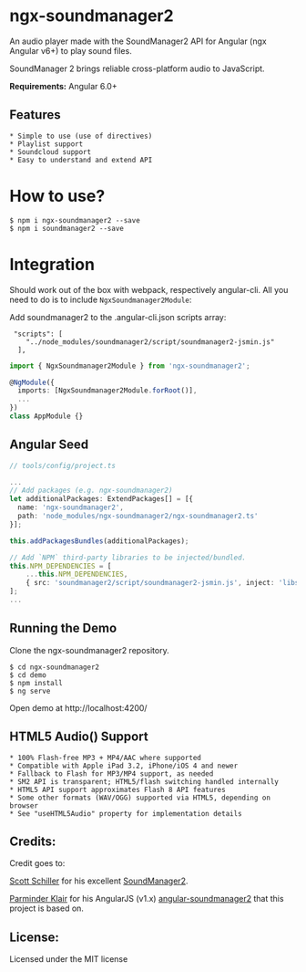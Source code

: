# ngx-soundmanager2

An audio player made with the SoundManager2 API for Angular (ngx Angular v6+) to play sound files.

SoundManager 2 brings reliable cross-platform audio to JavaScript.

**Requirements:** Angular 6.0+

## Features

    * Simple to use (use of directives)
    * Playlist support
    * Soundcloud support
    * Easy to understand and extend API

# How to use?

```
$ npm i ngx-soundmanager2 --save
$ npm i soundmanager2 --save
```

# Integration

Should work out of the box with webpack, respectively angular-cli. All you need to do is to include `NgxSoundmanager2Module`:

Add soundmanager2 to the .angular-cli.json scripts array:
```
 "scripts": [
    "../node_modules/soundmanager2/script/soundmanager2-jsmin.js"
  ],
```

```ts
import { NgxSoundmanager2Module } from 'ngx-soundmanager2';

@NgModule({
  imports: [NgxSoundmanager2Module.forRoot()],
  ...
})
class AppModule {}
```

## Angular Seed

```ts
// tools/config/project.ts

...
// Add packages (e.g. ngx-soundmanager2)
let additionalPackages: ExtendPackages[] = [{
  name: 'ngx-soundmanager2',
  path: 'node_modules/ngx-soundmanager2/ngx-soundmanager2.ts'
}];

this.addPackagesBundles(additionalPackages);

// Add `NPM` third-party libraries to be injected/bundled.
this.NPM_DEPENDENCIES = [
    ...this.NPM_DEPENDENCIES,
    { src: 'soundmanager2/script/soundmanager2-jsmin.js', inject: 'libs' },
];
...
```

## Running the Demo

Clone the ngx-soundmanager2 repository.

```
$ cd ngx-soundmanager2
$ cd demo
$ npm install
$ ng serve
```

Open demo at http://localhost:4200/ 

## HTML5 Audio() Support

    * 100% Flash-free MP3 + MP4/AAC where supported
    * Compatible with Apple iPad 3.2, iPhone/iOS 4 and newer
    * Fallback to Flash for MP3/MP4 support, as needed
    * SM2 API is transparent; HTML5/flash switching handled internally
    * HTML5 API support approximates Flash 8 API features
    * Some other formats (WAV/OGG) supported via HTML5, depending on browser
    * See "useHTML5Audio" property for implementation details
    
## Credits:
Credit goes to:

[Scott Schiller](https://github.com/scottschiller) for his excellent [SoundManager2](https://github.com/scottschiller/SoundManager2).

[Parminder Klair](https://github.com/perminder-klair) for his AngularJS (v1.x) [angular-soundmanager2](https://github.com/perminder-klair/angular-soundmanager2) that this project is based on.

## License:
Licensed under the MIT license
